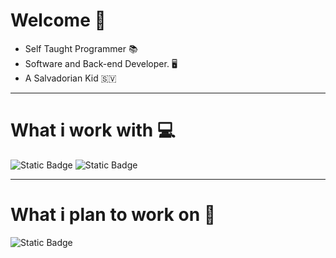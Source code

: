 # Welcome 🦝
- Self Taught Programmer 📚   
- Software and Back-end Developer. 🖥️  
- A Salvadorian Kid 🇸🇻

-----
# What i work with 💻
![Static Badge](https://img.shields.io/badge/Node.js-green?style=flat-square&logo=Node.js&logoColor=white&labelColor=%235FA04E&color=black)
![Static Badge](https://img.shields.io/badge/Python-blue?style=flat-square&logo=Python&logoColor=white&labelColor=%233776AB&color=black)

-----
# What i plan to work on 📖
![Static Badge](https://img.shields.io/badge/C%2B%2B-blue?style=flat-square&logo=C%2B%2B&logoColor=white&labelColor=%2300599C&color=black)

